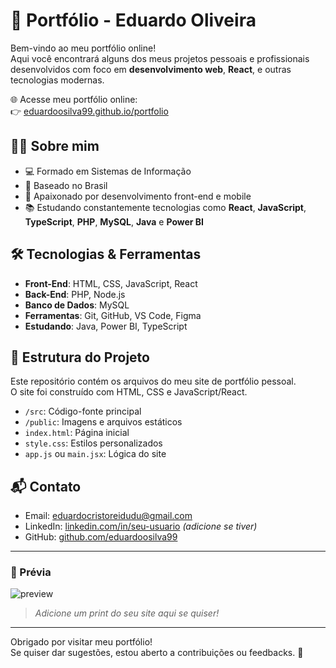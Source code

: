 # 💼 Portfólio - Eduardo Oliveira

Bem-vindo ao meu portfólio online!  
Aqui você encontrará alguns dos meus projetos pessoais e profissionais desenvolvidos com foco em **desenvolvimento web**, **React**, e outras tecnologias modernas.

🌐 Acesse meu portfólio online:  
👉 [eduardoosilva99.github.io/portfolio](https://eduardoosilva99.github.io/portfolio/)

## 🧑‍💻 Sobre mim

- 💻 Formado em Sistemas de Informação
- 📍 Baseado no Brasil
- 🚀 Apaixonado por desenvolvimento front-end e mobile
- 📚 Estudando constantemente tecnologias como **React**, **JavaScript**, **TypeScript**, **PHP**, **MySQL**, **Java** e **Power BI**

## 🛠️ Tecnologias & Ferramentas

- **Front-End**: HTML, CSS, JavaScript, React
- **Back-End**: PHP, Node.js
- **Banco de Dados**: MySQL
- **Ferramentas**: Git, GitHub, VS Code, Figma
- **Estudando**: Java, Power BI, TypeScript

## 📂 Estrutura do Projeto

Este repositório contém os arquivos do meu site de portfólio pessoal.  
O site foi construído com HTML, CSS e JavaScript/React.

- `/src`: Código-fonte principal
- `/public`: Imagens e arquivos estáticos
- `index.html`: Página inicial
- `style.css`: Estilos personalizados
- `app.js` ou `main.jsx`: Lógica do site

## 📬 Contato

- Email: eduardocristoreidudu@gmail.com  
- LinkedIn: [linkedin.com/in/seu-usuario](https://www.linkedin.com) *(adicione se tiver)*
- GitHub: [github.com/eduardoosilva99](https://github.com/eduardoosilva99)

---

### 📸 Prévia

![preview](./screenshot.png)  
> *Adicione um print do seu site aqui se quiser!*

---

Obrigado por visitar meu portfólio!  
Se quiser dar sugestões, estou aberto a contribuições ou feedbacks. 🚀
